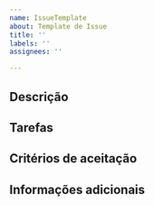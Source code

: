 ```yaml
---
name: IssueTemplate
about: Template de Issue
title: ''
labels: ''
assignees: ''

---
```


## Descrição

## Tarefas

## Critérios de aceitação

## Informações adicionais
